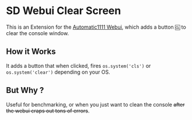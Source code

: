 ﻿# SD Webui Clear Screen
This is an Extension for the [Automatic1111 Webui](https://github.com/AUTOMATIC1111/stable-diffusion-webui), which adds a button `🆑` to clear the console window.

## How it Works
It adds a button that when clicked, fires `os.system('cls')` or `os.system('clear')` depending on your OS.

## But Why ?
Useful for benchmarking, or when you just want to clean the console ~~after the webui craps out tons of errors~~.